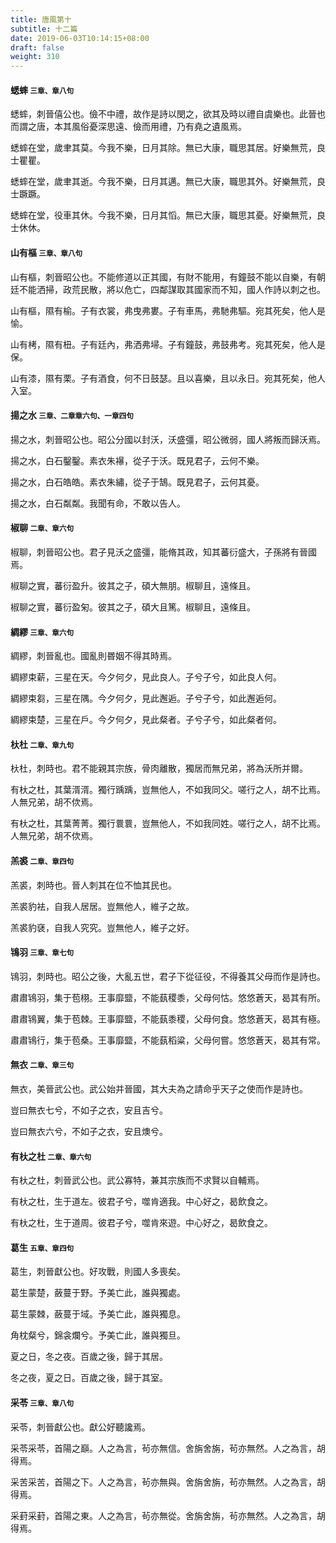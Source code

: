 ```yaml
---
title: 唐風第十
subtitle: 十二篇
date: 2019-06-03T10:14:15+08:00
draft: false
weight: 310
---
```



<h4 id="10.1">蟋蟀 <small>三章、章八句</small></h4>

<div class="alert alert-dark" role="alert">
  蟋蟀，刺晉僖公也。儉不中禮，故作是詩以閔之，欲其及時以禮自虞樂也。此晉也而謂之唐，本其風俗憂深思遠、儉而用禮，乃有堯之遺風焉。
</div>

<p id="10.1.1">蟋蟀在堂，歲聿其莫。今我不樂，日月其除。無已大康，職思其居。好樂無荒，良士瞿瞿。</p>
<p id="10.1.2">蟋蟀在堂，歲聿其逝。今我不樂，日月其邁。無已大康，職思其外。好樂無荒，良士蹶蹶。</p>
<p id="10.1.3">蟋蟀在堂，役車其休。今我不樂，日月其慆。無已大康，職思其憂。好樂無荒，良士休休。</p>

<h4 id="10.2">山有樞 <small>三章、章八句</small></h4>

<div class="alert alert-dark" role="alert">
  山有樞，刺晉昭公也。不能修道以正其國，有財不能用，有鐘鼓不能以自樂，有朝廷不能洒掃，政荒民散，將以危亡，四鄰謀取其國家而不知，國人作詩以刺之也。
</div>

<p id="10.2.1">山有樞，隰有榆。子有衣裳，弗曳弗婁。子有車馬，弗馳弗驅。宛其死矣，他人是愉。</p>
<p id="10.2.2">山有栲，隰有杻。子有廷內，弗洒弗埽。子有鐘鼓，弗鼓弗考。宛其死矣，他人是保。</p>
<p id="10.2.3">山有漆，隰有栗。子有酒食，何不日鼓瑟。且以喜樂，且以永日。宛其死矣，他人入室。</p>

<h4 id="10.3">揚之水 <small>三章、二章章六句、一章四句</small></h4>

<div class="alert alert-dark" role="alert">
  揚之水，刺晉昭公也。昭公分國以封沃，沃盛彊，昭公微弱，國人將叛而歸沃焉。
</div>

<p id="10.3.1">揚之水，白石鑿鑿。素衣朱襮，從子于沃。既見君子，云何不樂。</p>
<p id="10.3.2">揚之水，白石皓皓。素衣朱繡，從子于鵠。既見君子，云何其憂。</p>
<p id="10.3.3">揚之水，白石粼粼。我聞有命，不敢以告人。</p>

<h4 id="10.4">椒聊 <small>二章、章六句</small></h4>

<div class="alert alert-dark" role="alert">
  椒聊，刺晉昭公也。君子見沃之盛彊，能脩其政，知其蕃衍盛大，子孫將有晉國焉。
</div>

<p id="10.4.1">椒聊之實，蕃衍盈升。彼其之子，碩大無朋。椒聊且，遠條且。</p>
<p id="10.4.1">椒聊之實，蕃衍盈匊。彼其之子，碩大且篤。椒聊且，遠條且。</p>

<h4 id="10.5">綢繆 <small>三章、章六句</small></h4>

<div class="alert alert-dark" role="alert">
  綢繆，刺晉亂也。國亂則昬姻不得其時焉。
</div>

<p id="10.5.1">綢繆束薪，三星在天。今夕何夕，見此良人。子兮子兮，如此良人何。</p>
<p id="10.5.2">綢繆束芻，三星在隅。今夕何夕，見此邂逅。子兮子兮，如此邂逅何。</p>
<p id="10.5.3">綢繆束楚，三星在戶。今夕何夕，見此粲者。子兮子兮，如此粲者何。</p>

<h4 id="10.6">杕杜 <small>二章、章九句</small></h4>

<div class="alert alert-dark" role="alert">
  杕杜，刺時也。君不能親其宗族，骨肉離散，獨居而無兄弟，將為沃所并爾。
</div>

<p id="10.6.1">有杕之杜，其葉湑湑。獨行踽踽，豈無他人，不如我同父。嗟行之人，胡不比焉。人無兄弟，胡不佽焉。</p>
<p id="10.6.2">有杕之杜，其葉菁菁。獨行睘睘，豈無他人，不如我同姓。嗟行之人，胡不比焉。人無兄弟，胡不佽焉。</p>

<h4 id="10.7">羔裘 <small>二章、章四句</small></h4>

<div class="alert alert-dark" role="alert">
  羔裘，刺時也。晉人刺其在位不恤其民也。
</div>

<p id="10.7.1">羔裘豹袪，自我人居居。豈無他人，維子之故。</p>
<p id="10.7.2">羔裘豹褎，自我人究究。豈無他人，維子之好。</p>

<h4 id="10.8">鴇羽 <small>三章、章七句</small></h4>

<div class="alert alert-dark" role="alert">
  鴇羽，刺時也。昭公之後，大亂五世，君子下從征役，不得養其父母而作是詩也。
</div>

<p id="10.8.1">肅肅鴇羽，集于苞栩。王事靡盬，不能蓺稷黍，父母何怙。悠悠蒼天，曷其有所。</p>
<p id="10.8.2">肅肅鴇翼，集于苞棘。王事靡盬，不能蓺黍稷，父母何食。悠悠蒼天，曷其有極。</p>
<p id="10.8.3">肅肅鴇行，集于苞桑。王事靡盬，不能蓺稻粱，父母何嘗。悠悠蒼天，曷其有常。</p>

<h4 id="10.9">無衣 <small>二章、章三句</small></h4>

<div class="alert alert-dark" role="alert">
  無衣，美晉武公也。武公始并晉國，其大夫為之請命乎天子之使而作是詩也。
</div>

<p id="10.9.1">豈曰無衣七兮，不如子之衣，安且吉兮。</p>
<p id="10.9.2">豈曰無衣六兮，不如子之衣，安且燠兮。</p>

<h4 id="10.10">有杕之杜 <small>二章、章六句</small></h4>

<div class="alert alert-dark" role="alert">
  有杕之杜，刺晉武公也。武公寡特，兼其宗族而不求賢以自輔焉。
</div>

<p id="10.10.1">有杕之杜，生于道左。彼君子兮，噬肯適我。中心好之，曷飲食之。</p>
<p id="10.10.2">有杕之杜，生于道周。彼君子兮，噬肯來遊。中心好之，曷飲食之。</p>

<h4 id="10.11">葛生 <small>五章、章四句</small></h4>

<div class="alert alert-dark" role="alert">
  葛生，刺晉獻公也。好攻戰，則國人多喪矣。
</div>

<p id="10.11.1">葛生蒙楚，蘞蔓于野。予美亡此，誰與獨處。</p>
<p id="10.11.2">葛生蒙棘，蘞蔓于域。予美亡此，誰與獨息。</p>
<p id="10.11.3">角枕粲兮，錦衾爛兮。予美亡此，誰與獨旦。</p>
<p id="10.11.4">夏之日，冬之夜。百歲之後，歸于其居。</p>
<p id="10.11.5">冬之夜，夏之日。百歲之後，歸于其室。</p>

<h4 id="10.12">采苓 <small>三章、章八句</small></h4>

<div class="alert alert-dark" role="alert">
  采苓，刺晉獻公也。獻公好聽讒焉。
</div>

<p id="10.12.1">采苓采苓，首陽之巔。人之為言，茍亦無信。舍旃舍旃，茍亦無然。人之為言，胡得焉。</p>
<p id="10.12.2">采苦采苦，首陽之下。人之為言，茍亦無與。舍旃舍旃，茍亦無然。人之為言，胡得焉。</p>
<p id="10.12.3">采葑采葑，首陽之東。人之為言，茍亦無從。舍旃舍旃，茍亦無然。人之為言，胡得焉。</p>
